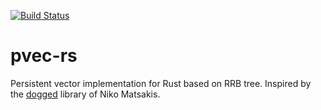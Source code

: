 [![Build Status](https://travis-ci.org/ArazAbishov/pvec-rs.svg?branch=master)](https://travis-ci.org/ArazAbishov/pvec-rs)

# pvec-rs
Persistent vector implementation for Rust based on RRB tree. Inspired by the [dogged](https://github.com/nikomatsakis/dogged) library of Niko Matsakis.
